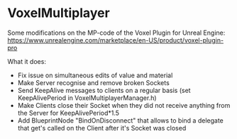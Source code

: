 # VoxelMultiplayer
Some modifications on the MP-code of the Voxel Plugin for Unreal Engine: https://www.unrealengine.com/marketplace/en-US/product/voxel-plugin-pro

What it does:

- Fix issue on simultaneous edits of value and material
- Make Server recognise and remove broken Sockets
- Send KeepAlive messages to clients on a regular basis (set KeepAlivePeriod in VoxelMultiplayerManager.h)
- Make Clients close their Socket when they did not receive anything from the Server for KeepAlivePeriod*1.5
- Add BlueprintNode "BindOnDisconnect" that allows to bind a delegate that get's called on the Client after it's Socket was closed
